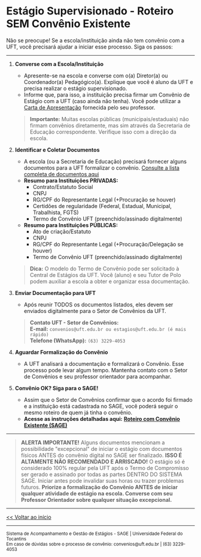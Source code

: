 # Estágio Supervisionado - Roteiro SEM Convênio Existente

Não se preocupe! Se a escola/instituição ainda não tem convênio com a UFT, você precisará ajudar a iniciar esse processo. Siga os passos:

---

1.  **Converse com a Escola/Instituição**
    *   Apresente-se na escola e converse com o(a) Diretor(a) ou Coordenador(a) Pedagógico(a). Explique que você é aluno da UFT e precisa realizar o estágio supervisionado.
    *   Informe que, para isso, a instituição precisa firmar um Convênio de Estágio com a UFT (caso ainda não tenha). Você pode utilizar a [Carta de Apresentação](assets/pdf/Carta_Apresentacao.pdf)  fornecida pelo seu professor.
    > **Importante:** Muitas escolas públicas (municipais/estaduais) não firmam convênios diretamente, mas sim através da Secretaria de Educação correspondente. Verifique isso com a direção da escola.

2.  **Identificar e Coletar Documentos**
    *   A escola (ou a Secretaria de Educação) precisará fornecer alguns documentos para a UFT formalizar o convênio. [Consulte a lista completa de documentos aqui](assets/pdf/Convenio_Documentos.pdf)
    *   **Resumo para Instituições PRIVADAS:**
        *   Contrato/Estatuto Social
        *   CNPJ
        *   RG/CPF do Representante Legal (+Procuração se houver)
        *   Certidões de regularidade (Federal, Estadual, Municipal, Trabalhista, FGTS)
        *   Termo de Convênio UFT (preenchido/assinado digitalmente)
    *   **Resumo para Instituições PÚBLICAS:**
        *   Ato de criação/Estatuto
        *   CNPJ
        *   RG/CPF do Representante Legal (+Procuração/Delegação se houver)
        *   Termo de Convênio UFT (preenchido/assinado digitalmente)
    > **Dica:** O modelo do Termo de Convênio pode ser solicitado à Central de Estágios da UFT. Você (aluno) e seu Tutor de Polo podem auxiliar a escola a obter e organizar essa documentação.

3.  **Enviar Documentação para UFT**
    *   Após reunir TODOS os documentos listados, eles devem ser enviados digitalmente para o Setor de Convênios da UFT.
    > **Contato UFT - Setor de Convênios:** <br>
    > **E-mail:** `convenios@uft.edu.br ou estagios@uft.edu.br (é mais rápido)` <br>
    > **Telefone (WhatsApp):** `(63) 3229-4053`

4.  **Aguardar Formalização do Convênio**
    *   A UFT analisará a documentação e formalizará o Convênio. Esse processo pode levar algum tempo. Mantenha contato com o Setor de Convênios e seu professor orientador para acompanhar.

5.  **Convênio OK? Siga para o SAGE!**
    *   Assim que o Setor de Convênios confirmar que o acordo foi firmado e a instituição está cadastrada no SAGE, você poderá seguir o mesmo roteiro de quem já tinha o convênio.
    *   **Acesse as instruções detalhadas aqui:** [**Roteiro com Convênio Existente (SAGE)**](convenio_sim.md)

---

> **ALERTA IMPORTANTE!**
> Alguns documentos mencionam a possibilidade "excepcional" de iniciar o estágio com documentos físicos ANTES do convênio digital no SAGE ser finalizado. **ISSO É ALTAMENTE NÃO RECOMENDADO E ARRISCADO!**
> O estágio só é considerado 100% regular pela UFT após o Termo de Compromisso ser gerado e assinado por todas as partes DENTRO DO SISTEMA SAGE. Iniciar antes pode invalidar suas horas ou trazer problemas futuros.
> **Priorize a formalização do Convênio ANTES de iniciar qualquer atividade de estágio na escola. Converse com seu Professor Orientador sobre qualquer situação excepcional.**

---

[<< Voltar ao início](index.md)

---

<footer>
<small>
Sistema de Acompanhamento e Gestão de Estágios - SAGE | Universidade Federal do Tocantins <br>
Em caso de dúvidas sobre o processo de convênio: convenios@uft.edu.br | (63) 3229-4053
</small>
</footer>
